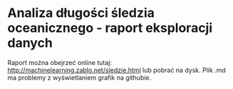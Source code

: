 # Analiza długości śledzia oceanicznego - raport eksploracji danych

Raport można obejrzeć online tutaj: http://machinelearning.zablo.net/sledzie.html
lub pobrać na dysk. Plik .md ma problemy z wyświetlaniem grafik na githubie.

